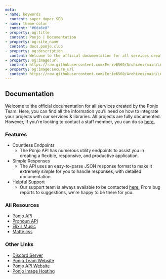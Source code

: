 ```yaml
---
meta:
- name: keywords
  content: super duper SEO
- name: theme-color
  content: "#6da6e8"
- property: og:title
  content: Ponjo | Documentation
- property: og:site_name
  content: docs.ponjo.club
- property: og:description
  content: Welcome to the official documentation for all services created by the Ponjo Team. Here, you can find all the information you'll need on how to integrate your projects with our services & libraries.
- property: og:image:url
  content: https://raw.githubusercontent.com/Eerie6560/Archives/main/images/icons/Ponjo.png
- property: og:image:secure_url
  content: https://raw.githubusercontent.com/Eerie6560/Archives/main/images/icons/Ponjo.png
---
```


## Documentation

Welcome to the official documentation for all services created by the Ponjo Team. Here, you can find all the information 
you'll need on how to integrate your projects with our services & libraries. All projects are fully documented. However,
if you're looking to contact a staff member, you can do so [here.](https://ponjo.club/discord)

### Features

- Countless Endpoints
  - The Ponjo API has numerous utility endpoints to assist you in creating a flexible, responsive, and productive application.
- Simple Responses
  - The API uses an easy-to-parse JSON response format to make it extremely simple for you to handle responses, with detailed documentation.
- Helpful Support
  - Our support team is always available to be contacted [here.](https://ponjo.club/discord) From bug reports to suggestions, we're happy to be there for you.

### All Resources

- [Ponjo API](/ponjo-api/Guide.md)
- [Pronoun API]()
- [Elixir Music]()
- [Matte.css]()

### Other Links

- [Discord Server](https://ponjo.club/discord)
- [Ponjo Team Website](https://ponjo.club)
- [Ponjo API Website](https://app.ponjo.club)
- [Ponjo Image Hosting](https://app.ponjo.club/hosting)
